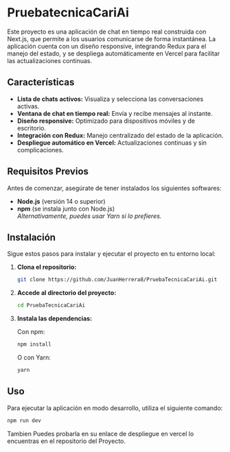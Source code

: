 # PruebatecnicaCariAi

Este proyecto es una aplicación de chat en tiempo real construida con Next.js, que permite a los usuarios comunicarse de forma instantánea. La aplicación cuenta con un diseño responsive, integrando Redux para el manejo del estado, y se despliega automáticamente en Vercel para facilitar las actualizaciones continuas.

## Características

- **Lista de chats activos:** Visualiza y selecciona las conversaciones activas.
- **Ventana de chat en tiempo real:** Envía y recibe mensajes al instante.
- **Diseño responsive:** Optimizado para dispositivos móviles y de escritorio.
- **Integración con Redux:** Manejo centralizado del estado de la aplicación.
- **Despliegue automático en Vercel:** Actualizaciones continuas y sin complicaciones.

## Requisitos Previos

Antes de comenzar, asegúrate de tener instalados los siguientes softwares:

- **Node.js** (versión 14 o superior)
- **npm** (se instala junto con Node.js)  
  _Alternativamente, puedes usar Yarn si lo prefieres._

## Instalación

Sigue estos pasos para instalar y ejecutar el proyecto en tu entorno local:

1. **Clona el repositorio:**

   ```bash
   git clone https://github.com/JuanHerrera8/PruebaTecnicaCariAi.git
   ```

2. **Accede al directorio del proyecto:**

   ```bash
   cd PruebaTecnicaCariAi
   ```

3. **Instala las dependencias:**

   Con npm:

   ```bash
   npm install
   ```

   O con Yarn:

   ```bash
   yarn
   ```

## Uso

Para ejecutar la aplicación en modo desarrollo, utiliza el siguiente comando:

```bash
npm run dev
```

Tambien Puedes probarla en su enlace de despliegue en vercel lo encuentras en el repositorio del Proyecto.
